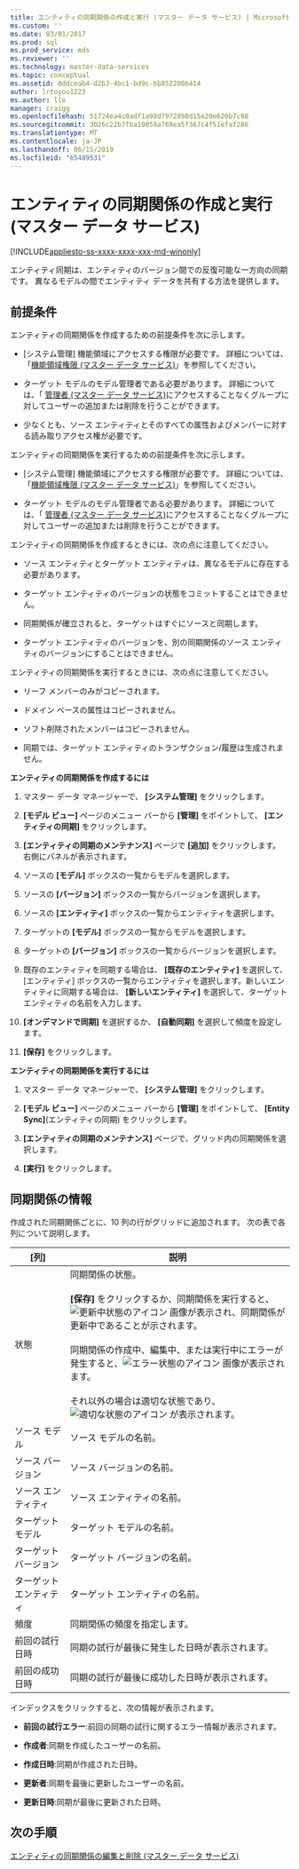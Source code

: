 ```yaml
---
title: エンティティの同期関係の作成と実行 (マスター データ サービス) | Microsoft Docs
ms.custom: ''
ms.date: 03/01/2017
ms.prod: sql
ms.prod_service: mds
ms.reviewer: ''
ms.technology: master-data-services
ms.topic: conceptual
ms.assetid: 0ddceab4-d2b3-4bc1-bd9c-6b852200b414
author: lrtoyou1223
ms.author: lle
manager: craigg
ms.openlocfilehash: 51724ea4c0adf1a98d7972898d15e20e626b7c98
ms.sourcegitcommit: 3026c22b7fba19059a769ea5f367c4f51efaf286
ms.translationtype: MT
ms.contentlocale: ja-JP
ms.lasthandoff: 06/15/2019
ms.locfileid: "65489531"
---
```

# <a name="create-and-execute-an-entity-sync-relationship-master-data-services"></a>エンティティの同期関係の作成と実行 (マスター データ サービス)

[!INCLUDE[appliesto-ss-xxxx-xxxx-xxx-md-winonly](../includes/appliesto-ss-xxxx-xxxx-xxx-md-winonly.md)]

  エンティティ同期は、エンティティのバージョン間での反復可能な一方向の同期です。 異なるモデルの間でエンティティ データを共有する方法を提供します。  
  
## <a name="prerequisites"></a>前提条件  
 エンティティの同期関係を作成するための前提条件を次に示します。  
  
-   [システム管理] 機能領域にアクセスする権限が必要です。 詳細については、「[機能領域権限 (マスター データ サービス)](../master-data-services/functional-area-permissions-master-data-services.md)」を参照してください。  
  
-   ターゲット モデルのモデル管理者である必要があります。 詳細については、「 [管理者 &#40;マスター データ サービス&#41;](../master-data-services/administrators-master-data-services.md)にアクセスすることなくグループに対してユーザーの追加または削除を行うことができます。  
  
-   少なくとも、ソース エンティティとそのすべての属性およびメンバーに対する読み取りアクセス権が必要です。  
  
 エンティティの同期関係を実行するための前提条件を次に示します。  
  
-   [システム管理] 機能領域にアクセスする権限が必要です。 詳細については、「[機能領域権限 (マスター データ サービス)](../master-data-services/functional-area-permissions-master-data-services.md)」を参照してください。  
  
-   ターゲット モデルのモデル管理者である必要があります。 詳細については、「 [管理者 &#40;マスター データ サービス&#41;](../master-data-services/administrators-master-data-services.md)にアクセスすることなくグループに対してユーザーの追加または削除を行うことができます。  
  
 エンティティの同期関係を作成するときには、次の点に注意してください。  
  
-   ソース エンティティとターゲット エンティティは、異なるモデルに存在する必要があります。  
  
-   ターゲット エンティティのバージョンの状態をコミットすることはできません。  
  
-   同期関係が確立されると、ターゲットはすぐにソースと同期します。  
  
-   ターゲット エンティティのバージョンを、別の同期関係のソース エンティティのバージョンにすることはできません。  
  
 エンティティの同期関係を実行するときには、次の点に注意してください。  
  
-   リーフ メンバーのみがコピーされます。  
  
-   ドメイン ベースの属性はコピーされません。  
  
-   ソフト削除されたメンバーはコピーされません。  
  
-   同期では、ターゲット エンティティのトランザクション/履歴は生成されません。  
  
 **エンティティの同期関係を作成するには**  
  
1.  マスター データ マネージャーで、 **[システム管理]** をクリックします。  
  
2.  **[モデル ビュー]** ページのメニュー バーから **[管理]** をポイントして、 **[エンティティの同期]** をクリックします。  
  
3.  **[エンティティの同期のメンテナンス]** ページで **[追加]** をクリックします。 右側にパネルが表示されます。  
  
4.  ソースの **[モデル]** ボックスの一覧からモデルを選択します。  
  
5.  ソースの **[バージョン]** ボックスの一覧からバージョンを選択します。  
  
6.  ソースの **[エンティティ]** ボックスの一覧からエンティティを選択します。  
  
7.  ターゲットの **[モデル]** ボックスの一覧からモデルを選択します。  
  
8.  ターゲットの **[バージョン]** ボックスの一覧からバージョンを選択します。  
  
9. 既存のエンティティを同期する場合は、 **[既存のエンティティ]** を選択して、[エンティティ] ボックスの一覧からエンティティを選択します。新しいエンティティに同期する場合は、 **[新しいエンティティ]** を選択して、ターゲット エンティティの名前を入力します。  
  
10. **[オンデマンドで同期]** を選択するか、 **[自動同期]** を選択して頻度を設定します。  
  
11. **[保存]** をクリックします。  
  
 **エンティティの同期関係を実行するには**  
  
1.  マスター データ マネージャーで、 **[システム管理]** をクリックします。  
  
2.  **[モデル ビュー]** ページのメニュー バーから **[管理]** をポイントして、 **[Entity Sync]**(エンティティの同期) をクリックします。  
  
3.  **[エンティティの同期のメンテナンス]** ページで、グリッド内の同期関係を選択します。  
  
4.  **[実行]** をクリックします。  
  
## <a name="sync-relationship-information"></a>同期関係の情報  
 作成された同期関係ごとに、10 列の行がグリッドに追加されます。 次の表で各列について説明します。  
  
|[列]|説明|  
|------------|-----------------|  
|状態|同期関係の状態。<br /><br /> **[保存]** をクリックするか、同期関係を実行すると、![更新中状態のアイコン](../master-data-services/media/mds-statusicon-updating.png "更新中状態のアイコン") 画像が表示され、同期関係が更新中であることが示されます。<br /><br /> 同期関係の作成中、編集中、または実行中にエラーが発生すると、![エラー状態のアイコン](../master-data-services/media/mds-statusicon-error.png "エラー状態のアイコン") 画像が表示されます。<br /><br /> それ以外の場合は適切な状態であり、![適切な状態のアイコン](../master-data-services/media/mds-statusicon-ok.png "適切な状態のアイコン") が表示されます。|  
|ソース モデル|ソース モデルの名前。|  
|ソース バージョン|ソース バージョンの名前。|  
|ソース エンティティ|ソース エンティティの名前。|  
|ターゲット モデル|ターゲット モデルの名前。|  
|ターゲット バージョン|ターゲット バージョンの名前。|  
|ターゲット エンティティ|ターゲット エンティティの名前。|  
|頻度|同期関係の頻度を指定します。|  
|前回の試行日時|同期の試行が最後に発生した日時が表示されます。|  
|前回の成功日時|同期の試行が最後に成功した日時が表示されます。|  
  
 インデックスをクリックすると、次の情報が表示されます。  
  
-   **前回の試行エラー**:前回の同期の試行に関するエラー情報が表示されます。  
  
-   **作成者**:同期を作成したユーザーの名前。  
  
-   **作成日時**:同期が作成された日時。  
  
-   **更新者**:同期を最後に更新したユーザーの名前。  
  
-   **更新日時**:同期が最後に更新された日時。  
  
## <a name="next-steps"></a>次の手順  
 [エンティティの同期関係の編集と削除 (マスター データ サービス)](../master-data-services/edit-and-delete-an-entity-sync-relationship-master-data-services.md)  
  
  
